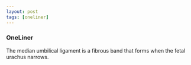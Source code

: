 ```yaml
---
layout: post
tags: [oneliner]
---
```



### OneLiner

The median umbilical ligament is a fibrous band that forms when the fetal urachus narrows.
